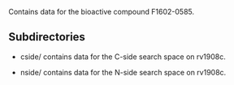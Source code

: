 Contains data for the bioactive compound F1602-0585.

## Subdirectories

- cside/ contains data for the C-side search space on rv1908c.

- nside/ contains data for the N-side search space on rv1908c.

